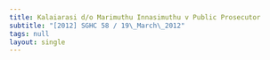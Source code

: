 ```yaml
---
title: Kalaiarasi d/o Marimuthu Innasimuthu v Public Prosecutor
subtitle: "[2012] SGHC 58 / 19\_March\_2012"
tags: null
layout: single
---
```


